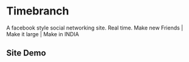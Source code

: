 # Timebranch
A facebook style social networking site. Real time. Make new Friends | Make it large | Make in INDIA
## Site Demo
